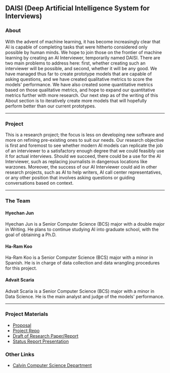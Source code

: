 ## DAISI (Deep Artificial Intelligence System for Interviews)

### About

With the advent of machine learning, it has become increasingly clear that AI is capable of completing tasks that were hitherto considered only possible by human minds. We hope to join those on the frontier of machine learning by creating an AI Interviewer, temporarily named DAISI. There are two main problems to address here: first, whether creating such an interviewer will be possible, and second, whether it will be any good. We have managed thus far to create prototype models that are capable of asking questions, and we have created qualitative metrics to score the models' performance. We have also created some quantitative metrics based on those qualitative metrics, and hope to expand our quantitative metrics further with more research. Our next step as of the writing of this About section is to iteratively create more models that will hopefully perform better than our current prototypes.

___

### Project

This is a research project; the focus is less on developing new software and more on refining pre-existing ones to suit our needs. Our research objective is first and foremost to see whether modern AI models can replicate the job of an interviewer to a satisfactory enough degree that we could feasibly use it for actual interviews. Should we succeed, there could be a use for the AI Interviewer, such as replacing journalists in dangerous locations like warzones. Moreover, the success of our AI Interviewer could aid in other research projects, such as AI to help writers, AI call center representatives, or any other position that involves asking questions or guiding conversations based on context.

___

### The Team

#### Hyechan Jun

Hyechan Jun is a Senior Computer Science (BCS) major with a double major in Writing. He plans to continue studying AI into graduate school, with the goal of obtaining a Ph.D.

#### Ha-Ram Koo

Ha-Ram Koo is a Senior Computer Science (BCS) major with a minor in Spanish. He is in charge of data collection and data wrangling procedures for this project.

#### Advait Scaria

Advait Scaria is a Senior Computer Science (BCS) major with a minor in Data Science. He is the main analyst and judge of the models' performance.

___

### Project Materials

- [Proposal](https://docs.google.com/document/d/1jYFH2y0SFvw5K9eVFQRNMO-UazR5w9YKnHaMpmKdFhk/edit?usp=sharing)
- [Project Repo](https://github.com/haramkoo/InterviewAI)
- [Draft of Research Paper/Report](https://drive.google.com/file/d/1EA47j6wK0wlfYVeGkYbyf2ieRpXC3NRE/view?usp=sharing)
- [Status Report Presentation](https://docs.google.com/presentation/d/1yWd4C6-0VyIv4WeSGReReajeSNEWJ7VndQVG7goXSJk/edit?usp=sharing)

<!-- Add link to final presentation -->

### Other Links

- [Calvin Computer Science Department](https://computing.calvin.edu/)
